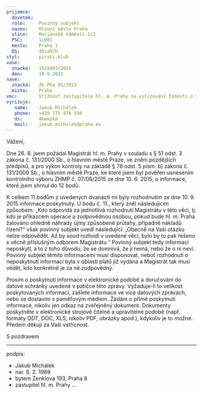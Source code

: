 ```yaml
---
prijemce: 
  dovetek:  
  role:     Povinný subjekt
  nazev:    Hlavní město Praha
  ulice:    Mariánské náměstí 2/2
  PSC:      11001
  mesto:    Praha 1
  DS:       48ia97h
styl:       pirati-klub
vase:
  znacka:   1524403/2015
  den:      10.9.2015
nase:
  znacka:   ZK Pha 95/2015
  misto:    Praha
vec:        Stížnost zastupitele hl. m. Prahy na vyřizování žádosti o informace
vyrizuje:   
   name:    Jakub Michálek
   phone:   +420 775 978 550
   ds:      4memzkm
   mail:    jakub.michalek@praha.eu
---
```


Vážení,

Dne 26. 8. jsem požádal Magistrát hl. m. Prahy v souladu s § 51 odst. 3 zákona č. 131/2000 Sb., o hlavním městě Praze, ve znění pozdějších
předpisů, a pro výkon kontroly na základě § 78 odst. 5 písm. b) zákona č. 131/2000 Sb., o hlavním městě Praze, ke které jsem byl pověřen usnesením kontrolního výboru ZHMP č. 07/08/2015 ze dne 10. 6. 2015, o informace, které jsem shrnul do 12 bodů.

K celkem 11 bodům z uvedených dvanácti mi byly rozhodnutím ze dne 10. 9. 2015 informace poskytnuty. U bodu č. 11., který zněl následujícím způsobem: „Kdo odpovídá za jednotlivá rozhodnutí Magistrátu v této věci, tj. kdo je příkazcem operace a zodpovědnou osobou, pokud bude hl. m. Praha žalováno ohledně náhrady újmy způsobené průtahy, případně nákladů řízení?“ však povinný subjekt uvedl následující: „Obecně na Vaši otázku nelze odpovědět. Až by soud rozhodl v uvedené věci, bylo by to pak řešeno s věcně příslušným odborem Magistrátu.“ Povinný subjekt tedy informaci neposkytl, a to z toho důvodu, že se domnívá, že ji nemá, nebo že o ní neví. Povinný subjekt těmito informacemi musí disponovat, neboť rozhodnutí o neposkytnutí informací byla v oblasti platů již vydána a Magistrát tak musí vědět, kdo konkrétně je za ně zodpovědný. 

Prosím o poskytnutí informace v elektronické podobě a doručování do datové schránky uvedené v patičce této zprávy. Vyžaduje-li to velikost poskytovaných informací, zašlete informace ve více datových zprávách, nebo se dostavím s paměťovým médiem. Žádám o přímé poskytnutí informace, nikoliv jen odkaz na zveřejněný dokument. Dokumenty poskytněte v elektronické strojově čitelné a upravitelné podobě (např. formáty ODT, DOC, XLS, nikoliv PDF, obrázky apod.), kdykoliv je to možné. Předem děkuji za Vaši vstřícnost. 

S pozdravem

---
podpis: 
  - Jakub Michálek
  - nar. 6. 2. 1989
  - bytem Zenklova 193, Praha 8
  - zastupitel hl. m. Prahy
...
